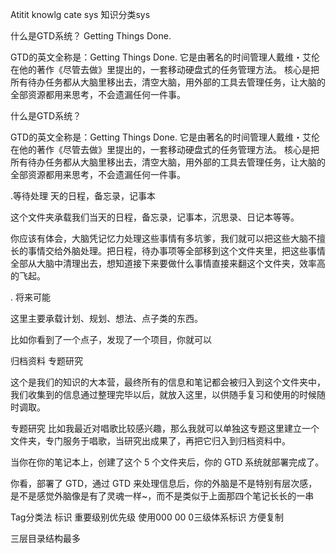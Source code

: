 Atitit knowlg cate sys 知识分类sys


什么是GTD系统？ Getting Things Done.


GTD的英文全称是：Getting Things Done.
它是由著名的时间管理人戴维・艾伦在他的著作《尽管去做》里提出的，一套移动硬盘式的任务管理方法。
核心是把所有待办任务都从大脑里移出去，清空大脑，用外部的工具去管理任务，让大脑的全部资源都用来思考，不会遗漏任何一件事。


什么是GTD系统？

GTD的英文全称是：Getting Things Done.
它是由著名的时间管理人戴维・艾伦在他的著作《尽管去做》里提出的，一套移动硬盘式的任务管理方法。
核心是把所有待办任务都从大脑里移出去，清空大脑，用外部的工具去管理任务，让大脑的全部资源都用来思考，不会遗漏任何一件事。


.等待处理  天的日程，备忘录，记事本


这个文件夹承载我们当天的日程，备忘录，记事本，沉思录、日记本等等。

你应该有体会，大脑凭记忆力处理这些事情有多坑爹，我们就可以把这些大脑不擅长的事情交给外脑处理。把日程，待办事项等全部移到这个文件夹里，把这些事情全部从大脑中清理出去，想知道接下来要做什么事情直接来翻这个文件夹，效率高的飞起。

. 将来可能

这里主要承载计划、规划、想法、点子类的东西。

比如你看到了一个点子，发现了一个项目，你就可以


归档资料  专题研究

这个是我们的知识的大本营，最终所有的信息和笔记都会被归入到这个文件夹中，我们收集到的信息通过整理完毕以后，就放入这里，以供随手复习和使用的时候随时调取。

专题研究
比如我最近对唱歌比较感兴趣，那么我就可以单独这专题这里建立一个文件夹，专门服务于唱歌，当研究出成果了，再把它归入到归档资料中。

当你在你的笔记本上，创建了这个 5 个文件夹后，你的 GTD 系统就部署完成了。

你看，部署了 GTD，通过 GTD 来处理信息后，你的外脑是不是特别有层次感，是不是感觉外脑像是有了灵魂一样~，而不是类似于上面那四个笔记长长的一串

Tag分类法  标识
重要级别优先级 使用000 00 0三级体系标识
方便复制

三层目录结构最多
